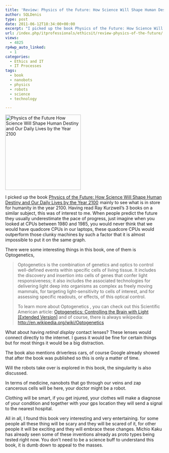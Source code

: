 ```yaml
---
title: 'Review: Physics of the Future: How Science Will Shape Human Destiny and Our Daily Lives by the Year 2100 by Michio Kaku'
author: SQLDenis
type: post
date: 2011-06-12T18:34:00+00:00
excerpt: "I picked up the book Physics of the Future: How Science Will Shape Human Destiny and Our Daily Lives by the Year 2100 mainly to see what is in store for humanity in the year 2100. Having read Ray Kurzweil's 3 books on a similar subject, this was of inte&hellip;"
url: /index.php/itprofessionals/ethicsit/review-physics-of-the-future/
views:
  - 4825
rp4wp_auto_linked:
  - 1
categories:
  - Ethics and IT
  - IT Processes
tags:
  - book
  - nanobots
  - physics
  - robots
  - science
  - technology

---
```

[<img src="http://farm6.static.flickr.com/5197/5825886374_e89ee3e4bc_m.jpg" width="240" height="240" alt="Physics of the Future How Science Will Shape Human Destiny and Our Daily Lives by the Year 2100" />][1]
  
I picked up the book [Physics of the Future: How Science Will Shape Human Destiny and Our Daily Lives by the Year 2100][2] <img src="http://www.assoc-amazon.com/e/ir?t=&l=as2&o=1&a=0385530803&camp=217153&creative=399349" width="1" height="1" border="0" alt="" style="border:none !important; margin:0px !important;" />mainly to see what is in store for humanity in the year 2100. Having read Ray Kurzweil&#8217;s 3 books on a similar subject, this was of interest to me. When people predict the future they usually underestimate the pace of progress, just imagine when you looked at CPUs between 1980 and 1985, you would never think that we would have quadcore CPUs in our laptops, these quadcore CPUs would outperform those clunky machines by such a factor that it is almost impossible to put it on the same graph.

There were some interesting things in this book, one of them is Optogenetics,
  


> Optogenetics is the combination of genetics and optics to control well-defined events within specific cells of living tissue. It includes the discovery and insertion into cells of genes that confer light responsiveness; it also includes the associated technologies for delivering light deep into organisms as complex as freely moving mammals, for targeting light-sensitivity to cells of interest, and for assessing specific readouts, or effects, of this optical control.</p>
To learn more about Optogenetics , you can check out this Scientific American article: [Optogenetics: Controlling the Brain with Light [Extended Version]][3] and of course, there is always wikipedia: http://en.wikipedia.org/wiki/Optogenetics

What about having _retinal display_ contact lenses? These lenses would connect directly to the internet. I guess it would be fine for certain things but for most things it would be a big distraction.

The book also mentions driverless cars, of course Google already showed that after the book was published so this is only a matter of time.

Will the robots take over is explored in this book, the singularity is also discussed.

In terms of medicine, nanobots that go through our veins and zap cancerous cells will be here, your doctor might be a robot.

Clothing will be smart, if you get injured, your clothes will make a diagnose of your condition and together with your gps location they will send a signal to the nearest hospital.

All in all, I found this book very interesting and very entertaining. for some people all these thing will be scary and they will be scared of it, for other people it will be exciting and they will embrace these changes. Michio Kaku has already seen some of these inventions already as proto types being tested right now. You don&#8217;t need to be a science buff to understand this book, it is dumb down to appeal to the masses.

 [1]: http://www.flickr.com/photos/denisgobo/5825886374/ "Physics of the Future How Science Will Shape Human Destiny and Our Daily Lives by the Year 2100 by Denis Gobo, on Flickr"
 [2]: http://www.amazon.com/gp/product/0385530803/ref=as_li_ss_tl?ie=UTF8&tag=sql08-20&linkCode=as2&camp=217153&creative=399349&creativeASIN=0385530803
 [3]: http://www.scientificamerican.com/article.cfm?id=optogenetics-controlling